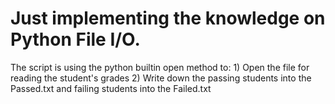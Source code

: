 # Just implementing the knowledge on Python File I/O.
The script is using the python builtin open method to: 
    1) Open the file for reading the student's grades
    2) Write down the passing students into the Passed.txt and failing students into the Failed.txt